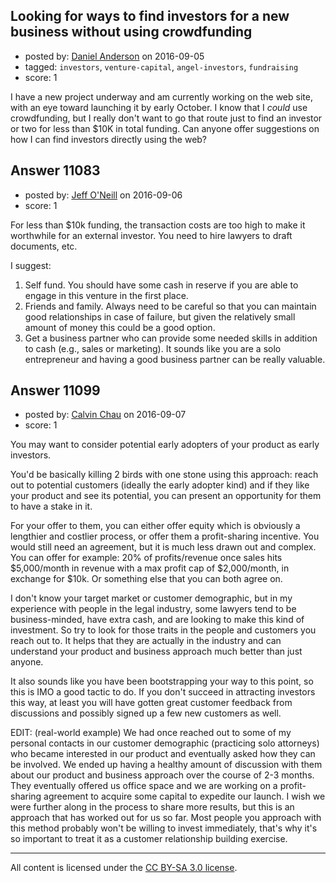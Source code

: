 ## Looking for ways to find investors for a new business without using crowdfunding

- posted by: [Daniel Anderson](https://stackexchange.com/users/8398759/daniel-anderson) on 2016-09-05
- tagged: `investors`, `venture-capital`, `angel-investors`, `fundraising`
- score: 1

<p>I have a new project underway and am currently working on the web site, with an eye toward launching it by early October.  I know that I <em>could</em> use crowdfunding, but I really don't want to go that route just to find an investor or two for less than $10K in total funding.  Can anyone offer suggestions on how I can find investors directly using the web?</p>



## Answer 11083

- posted by: [Jeff O'Neill](https://stackexchange.com/users/46273/jeff-o-neill) on 2016-09-06
- score: 1

<p>For less than $10k funding, the transaction costs are too high to make it worthwhile for an external investor.  You need to hire lawyers to draft documents, etc.</p>

<p>I suggest:</p>

<ol>
<li>Self fund.  You should have some cash in reserve if you are able to engage in this venture in the first place.</li>
<li>Friends and family.  Always need to be careful so that you can maintain good relationships in case of failure, but given the relatively small amount of money this could be a good option.</li>
<li>Get a business partner who can provide some needed skills in addition to cash (e.g., sales or marketing).  It sounds like you are a solo entrepreneur and having a good business partner can be really valuable.</li>
</ol>



## Answer 11099

- posted by: [Calvin Chau](https://stackexchange.com/users/7349459/calvin-chau) on 2016-09-07
- score: 1

<p>You may want to consider potential early adopters of your product as early investors. </p>

<p>You'd be basically killing 2 birds with one stone using this approach: reach out to potential customers (ideally the early adopter kind) and if they like your product and see its potential, you can present an opportunity for them to have a stake in it. </p>

<p>For your offer to them, you can either offer equity which is obviously a lengthier and costlier process, or offer them a profit-sharing incentive. You would still need an agreement, but it is much less drawn out and complex. You can offer for example: 20% of profits/revenue once sales hits $5,000/month in revenue with a max profit cap of $2,000/month, in exchange for $10k. Or something else that you can both agree on.</p>

<p>I don't know your target market or customer demographic, but in my experience with people in the legal industry, some lawyers tend to be business-minded, have extra cash, and are looking to make this kind of investment. So try to look for those traits in the people and customers you reach out to. It helps that they are actually in the industry and can understand your product and business approach much better than just anyone. </p>

<p>It also sounds like you have been bootstrapping your way to this point, so this is IMO a good tactic to do. If you don't succeed in attracting investors this way, at least you will have gotten great customer feedback from discussions and possibly signed up a few new customers as well.</p>

<p>EDIT: (real-world example)
We had once reached out to some of my personal contacts in our customer demographic (practicing solo attorneys) who became interested in our product and eventually asked how they can be involved. We ended up having a healthy amount of discussion with them about our product and business approach over the course of 2-3 months. They eventually offered us office space and we are working on a profit-sharing agreement to acquire some capital to expedite our launch. I wish we were further along in the process to share more results, but this is an approach that has worked out for us so far. Most people you approach with this method probably won't be willing to invest immediately, that's why it's so important to treat it as a customer relationship building exercise.</p>




---

All content is licensed under the [CC BY-SA 3.0 license](https://creativecommons.org/licenses/by-sa/3.0/).
